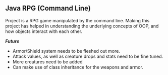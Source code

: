## Java RPG (Command Line)

Project is a RPG game manipulated by the command line. Making this project has helped in understanding the underlying concepts of OOP, and how objects interact with each other.

***Future***
- Armor/Shield system needs to be fleshed out more.
- Attack values, as well as creature drops and stats need to be fine tuned.
- More creatures need to be added
- Can make use of class inheritance for the weapons and armor.

